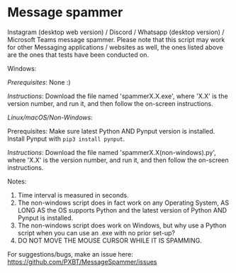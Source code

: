# Message spammer
Instagram (desktop web version) / Discord / Whatsapp (desktop version) / Microsoft Teams message spammer.
Please note that this script may work for other Messaging applications / websites as well, the ones listed above are the ones that tests have been conducted on.

Windows:

*Prerequisites*:
None :)


*Instructions*:
Download the file named 'spammerX.X.exe', where 'X.X' is the version number, and run it, and then follow the on-screen instructions.

*Linux/macOS/Non-Windows*:

Prerequisites:
Make sure latest Python AND Pynput version is installed.
Install Pynput with 
`pip3 install pynput`.    


*Instructions*:
Download the file named 'spammerX.X(non-windows).py', where 'X.X' is the version number, and run it, and then follow the on-screen instructions.


Notes: 
1. Time interval is measured in seconds.
2. The non-windows script does in fact work on any Operating System, AS LONG AS the OS supports Python and the latest version of Python AND Pynput is installed.
3. The non-windows script does work on Windows, but why use a Python script when you can use an .exe with no prior set-up?
4. DO NOT MOVE THE MOUSE CURSOR WHILE IT IS SPAMMING.

For suggestions/bugs, make an issue here: https://github.com/PXBT/MessageSpammer/issues
